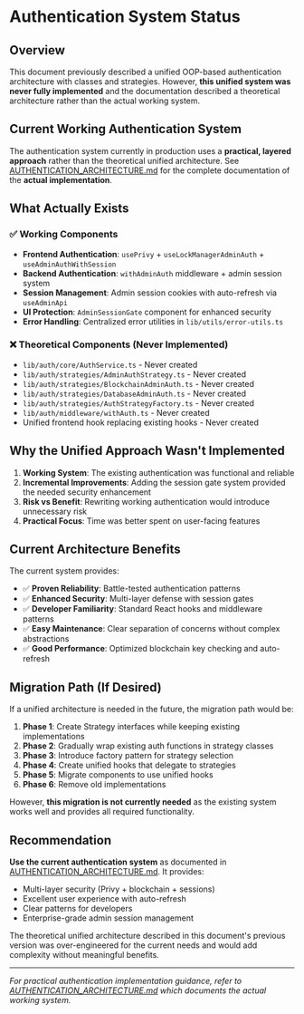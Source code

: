 # Authentication System Status

## Overview

This document previously described a unified OOP-based authentication architecture with classes and strategies. However, **this unified system was never fully implemented** and the documentation described a theoretical architecture rather than the actual working system.

## Current Working Authentication System

The authentication system currently in production uses a **practical, layered approach** rather than the theoretical unified architecture. See [AUTHENTICATION_ARCHITECTURE.md](./AUTHENTICATION_ARCHITECTURE.md) for the complete documentation of the **actual implementation**.

## What Actually Exists

### ✅ Working Components
- **Frontend Authentication**: `usePrivy` + `useLockManagerAdminAuth` + `useAdminAuthWithSession`
- **Backend Authentication**: `withAdminAuth` middleware + admin session system
- **Session Management**: Admin session cookies with auto-refresh via `useAdminApi`
- **UI Protection**: `AdminSessionGate` component for enhanced security
- **Error Handling**: Centralized error utilities in `lib/utils/error-utils.ts`

### ❌ Theoretical Components (Never Implemented)
- `lib/auth/core/AuthService.ts` - Never created
- `lib/auth/strategies/AdminAuthStrategy.ts` - Never created
- `lib/auth/strategies/BlockchainAdminAuth.ts` - Never created
- `lib/auth/strategies/DatabaseAdminAuth.ts` - Never created
- `lib/auth/strategies/AuthStrategyFactory.ts` - Never created
- `lib/auth/middleware/withAuth.ts` - Never created
- Unified frontend hook replacing existing hooks - Never created

## Why the Unified Approach Wasn't Implemented

1. **Working System**: The existing authentication was functional and reliable
2. **Incremental Improvements**: Adding the session gate system provided the needed security enhancement
3. **Risk vs Benefit**: Rewriting working authentication would introduce unnecessary risk
4. **Practical Focus**: Time was better spent on user-facing features

## Current Architecture Benefits

The current system provides:
- ✅ **Proven Reliability**: Battle-tested authentication patterns
- ✅ **Enhanced Security**: Multi-layer defense with session gates
- ✅ **Developer Familiarity**: Standard React hooks and middleware patterns
- ✅ **Easy Maintenance**: Clear separation of concerns without complex abstractions
- ✅ **Good Performance**: Optimized blockchain key checking and auto-refresh

## Migration Path (If Desired)

If a unified architecture is needed in the future, the migration path would be:

1. **Phase 1**: Create Strategy interfaces while keeping existing implementations
2. **Phase 2**: Gradually wrap existing auth functions in strategy classes
3. **Phase 3**: Introduce factory pattern for strategy selection
4. **Phase 4**: Create unified hooks that delegate to strategies
5. **Phase 5**: Migrate components to use unified hooks
6. **Phase 6**: Remove old implementations

However, **this migration is not currently needed** as the existing system works well and provides all required functionality.

## Recommendation

**Use the current authentication system** as documented in [AUTHENTICATION_ARCHITECTURE.md](./AUTHENTICATION_ARCHITECTURE.md). It provides:

- Multi-layer security (Privy + blockchain + sessions)
- Excellent user experience with auto-refresh
- Clear patterns for developers
- Enterprise-grade admin session management

The theoretical unified architecture described in this document's previous version was over-engineered for the current needs and would add complexity without meaningful benefits.

---

*For practical authentication implementation guidance, refer to [AUTHENTICATION_ARCHITECTURE.md](./AUTHENTICATION_ARCHITECTURE.md) which documents the actual working system.*